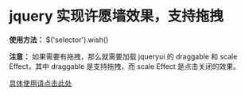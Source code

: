# jquery 实现许愿墙效果，支持拖拽

**使用方法：** $('selector').wish()

**注意：** 如果需要有拖拽，那么就需要加载 jqueryui 的 draggable 和 scale Effect，其中 draggable 是支持拖拽，而 scale Effect 是点击关闭的效果。

[具体使用请点击此处](http://www.cnblogs.com/yjzhu/p/3866118.html)